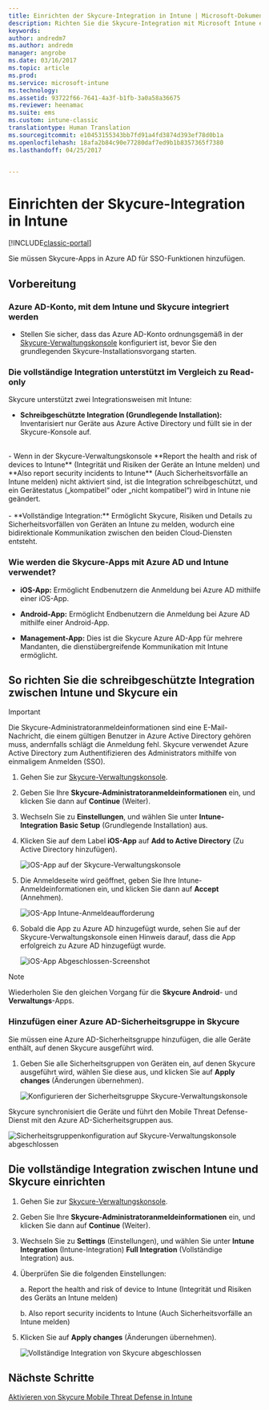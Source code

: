```yaml
---
title: Einrichten der Skycure-Integration in Intune | Microsoft-Dokumentation
description: Richten Sie die Skycure-Integration mit Microsoft Intune ein.
keywords: 
author: andredm7
ms.author: andredm
manager: angrobe
ms.date: 03/16/2017
ms.topic: article
ms.prod: 
ms.service: microsoft-intune
ms.technology: 
ms.assetid: 93722f66-7641-4a3f-b1fb-3a0a58a36675
ms.reviewer: heenamac
ms.suite: ems
ms.custom: intune-classic
translationtype: Human Translation
ms.sourcegitcommit: e10453155343bb7fd91a4fd3874d393ef78d0b1a
ms.openlocfilehash: 18afa2b84c90e77280daf7ed9b1b8357365f7380
ms.lasthandoff: 04/25/2017


---
```


# <a name="set-up-the-skycure-integration-with-intune"></a>Einrichten der Skycure-Integration in Intune

[!INCLUDE[classic-portal](../includes/classic-portal.md)]

Sie müssen Skycure-Apps in Azure AD für SSO-Funktionen hinzufügen.

## <a name="before-you-begin"></a>Vorbereitung

### <a name="azure-ad-account-used-to-integrate-intune-and-skycure"></a>Azure AD-Konto, mit dem Intune und Skycure integriert werden

-   Stellen Sie sicher, dass das Azure AD-Konto ordnungsgemäß in der [Skycure-Verwaltungskonsole](https://aad.skycure.com) konfiguriert ist, bevor Sie den grundlegenden Skycure-Installationsvorgang starten.

### <a name="full-integration-vs-read-only"></a>Die vollständige Integration unterstützt im Vergleich zu Read-only

Skycure unterstützt zwei Integrationsweisen mit Intune:

-   **Schreibgeschützte Integration (Grundlegende Installation):** Inventarisiert nur Geräte aus Azure Active Directory und füllt sie in der Skycure-Konsole auf.
<br>
    -   Wenn in der Skycure-Verwaltungskonsole **Report the health and risk of devices to Intune** (Integrität und Risiken der Geräte an Intune melden) und **Also report security incidents to Intune** (Auch Sicherheitsvorfälle an Intune melden) nicht aktiviert sind, ist die Integration schreibgeschützt, und ein Gerätestatus („kompatibel“ oder „nicht kompatibel“) wird in Intune nie geändert.
<br></br>
-   **Vollständige Integration:** Ermöglicht Skycure, Risiken und Details zu Sicherheitsvorfällen von Geräten an Intune zu melden, wodurch eine bidirektionale Kommunikation zwischen den beiden Cloud-Diensten entsteht.

### <a name="how-the-skycure-apps-are-used-with-azure-ad-and-intune"></a>Wie werden die Skycure-Apps mit Azure AD und Intune verwendet?

-   **iOS-App:** Ermöglicht Endbenutzern die Anmeldung bei Azure AD mithilfe einer iOS-App.

-   **Android-App:** Ermöglicht Endbenutzern die Anmeldung bei Azure AD mithilfe einer Android-App.

-   **Management-App:** Dies ist die Skycure Azure AD-App für mehrere Mandanten, die dienstübergreifende Kommunikation mit Intune ermöglicht.

## <a name="to-set-up-the-read-only-integration-between-intune-and-skycure"></a>So richten Sie die schreibgeschützte Integration zwischen Intune und Skycure ein

> [!IMPORTANT]
> Die Skycure-Administratoranmeldeinformationen sind eine E-Mail-Nachricht, die einem gültigen Benutzer in Azure Active Directory gehören muss, andernfalls schlägt die Anmeldung fehl. Skycure verwendet Azure Active Directory zum Authentifizieren des Administrators mithilfe von einmaligem Anmelden (SSO).

1.  Gehen Sie zur [Skycure-Verwaltungskonsole](https://aad.skycure.com).

2.  Geben Sie Ihre **Skycure-Administratoranmeldeinformationen** ein, und klicken Sie dann auf **Continue** (Weiter).

3.  Wechseln Sie zu **Einstellungen**, und wählen Sie unter **Intune-Integration** **Basic Setup** (Grundlegende Installation) aus.

4.  Klicken Sie auf dem Label **iOS-App** auf **Add to Active Directory** (Zu Active Directory hinzufügen).

    ![iOS-App auf der Skycure-Verwaltungskonsole](../media/mtp/skycure-setup-1.png)

5.  Die Anmeldeseite wird geöffnet, geben Sie Ihre Intune-Anmeldeinformationen ein, und klicken Sie dann auf **Accept** (Annehmen).

    ![iOS-App Intune-Anmeldeaufforderung](../media/mtp/skycure-setup-2.png)

6.  Sobald die App zu Azure AD hinzugefügt wurde, sehen Sie auf der Skycure-Verwaltungskonsole einen Hinweis darauf, dass die App erfolgreich zu Azure AD hinzugefügt wurde.

    ![iOS-App Abgeschlossen-Screenshot](../media/mtp/skycure-setup-3.png)

> [!NOTE]
> Wiederholen Sie den gleichen Vorgang für die **Skycure Android**- und **Verwaltungs**-Apps.

### <a name="add-an-azure-ad-security-group-into-skycure"></a>Hinzufügen einer Azure AD-Sicherheitsgruppe in Skycure

Sie müssen eine Azure AD-Sicherheitsgruppe hinzufügen, die alle Geräte enthält, auf denen Skycure ausgeführt wird.

1.  Geben Sie alle Sicherheitsgruppen von Geräten ein, auf denen Skycure ausgeführt wird, wählen Sie diese aus, und klicken Sie auf **Apply changes** (Änderungen übernehmen).

    ![Konfigurieren der Sicherheitsgruppe Skycure-Verwaltungskonsole](../media/mtp/skycure-setup-4.png)

Skycure synchronisiert die Geräte und führt den Mobile Threat Defense-Dienst mit den Azure AD-Sicherheitsgruppen aus.

![Sicherheitsgruppenkonfiguration auf Skycure-Verwaltungskonsole abgeschlossen](../media/mtp/skycure-setup-5.png)

## <a name="set-up-the-full-integration-between-intune-and-skycure"></a>Die vollständige Integration zwischen Intune und Skycure einrichten

1.  Gehen Sie zur [Skycure-Verwaltungskonsole](https://aad.skycure.com).

2.  Geben Sie Ihre **Skycure-Administratoranmeldeinformationen** ein, und klicken Sie dann auf **Continue** (Weiter).

3.  Wechseln Sie zu **Settings** (Einstellungen), und wählen Sie unter **Intune Integration** (Intune-Integration) **Full Integration** (Vollständige Integration) aus.

4.  Überprüfen Sie die folgenden Einstellungen:

    a.  Report the health and risk of device to Intune (Integrität und Risiken des Geräts an Intune melden)

    b.  Also report security incidents to Intune (Auch Sicherheitsvorfälle an Intune melden)

5.  Klicken Sie auf **Apply changes** (Änderungen übernehmen).

    ![Vollständige Integration von Skycure abgeschlossen](../media/mtp/skycure-setup-6.png)

## <a name="next-steps"></a>Nächste Schritte

[Aktivieren von Skycure Mobile Threat Defense in Intune](https://docs.microsoft.com/intune/deploy-use/enable-skycure-mobile-threat-defense-in-intune)

